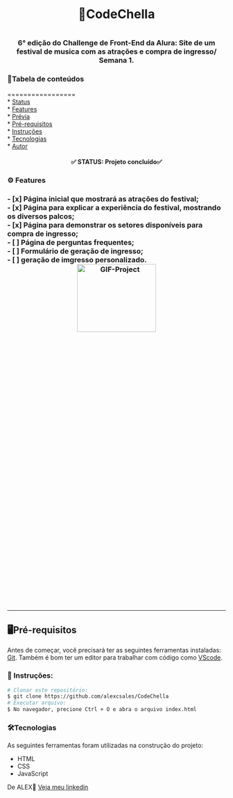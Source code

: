 <h1 align='center'>📌CodeChella<h1>
<h3 align='center'>6° edição do Challenge de Front-End da Alura: Site de um festival de musica com as atrações e compra de ingresso/ Semana 1.</h3>

<h3>📄Tabela de conteúdos</h3>
=================
<!--ts--><br>
   * <a href="#status">Status</a><br>
   * <a href="#features">Features</a><br>
   * <a href="#previa">Prévia</a><br>
   * <a href="#pre-requisitos">Pré-requisitos</a><br>
   * <a href="#instruçoes">Instruções</a><br>
   * <a href="#tecnologias">Tecnologias</a><br>
   * <a href="#autor">Autor</a><br>
<!--te-->

<h4 id="status" align='center'>✅ STATUS: Projeto concluído✅</h4>

<h3 id=features>⚙ Features<h3>
- [x] Página inicial que mostrará as atrações do festival;<br>
- [x] Página para explicar a experiência do festival, mostrando os diversos palcos;<br> 
- [x] Página para demonstrar os setores disponíveis para compra de ingresso;<br> 
- [ ] Página de perguntas frequentes;<br> 
- [ ] Formulário de geração de ingresso;<br>
- [ ] geração de imgresso personalizado.<br>
  
  <img id="previa" style="display: block; margin: 0 auto; height: 20%; width: 60%; text-align: center;" src="" alt="GIF-Project"/>
<hr>
  
<h2 id="pre-requisitos">🖥️Pré-requisitos</h2>
  <p>Antes de começar, você precisará ter as seguintes ferramentas instaladas: <a href='https://git-scm.com/downloads'>Git<a>. Também é bom ter um editor para trabalhar com código como <a href='https://code.visualstudio.com/download'>VScode</a>.</p>
    
 <h3 id="instruçoes" >📖 Instruções:</h3>
    
 ```bash
 # Clonar este repositório:
 $ git clone https://github.com/alexcsales/CodeChella
 # Executar arquivo:
 $ No navegador, precione Ctrl + O e abra o arquivo index.html
 ```
    
 <h3>🛠Tecnologias</h3>
<p>As seguintes ferramentas foram utilizadas na construção do projeto:</p>
<ul>
    <li>HTML</li>
    <li>CSS</li>
    <li>JavaScript</li>
</ul>

<p id="autor">De ALEX🤘 <a href='https://www.linkedin.com/in/alexsales-dev/'>Veja meu linkedin</a></p>

